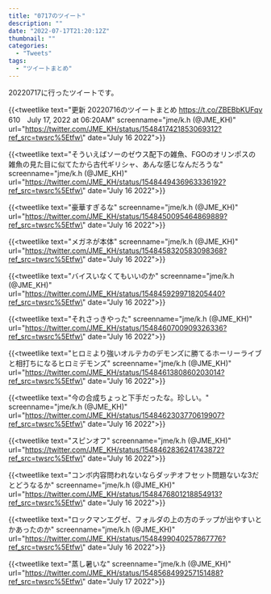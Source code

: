```yaml
---
title: "0717のツイート"
description: ""
date: "2022-07-17T21:20:12Z"
thumbnail: ""
categories:
  - "Tweets"
tags:
  - "ツイートまとめ"
---
```

20220717に行ったツイートです。
<!--more-->
{{<tweetlike text=\"更新 20220716のツイートまとめ https://t.co/ZBEBbKUFqv 610　July 17, 2022 at 06:20AM\" screenname=\"jme/k.h (@JME_KH)\" url=\"https://twitter.com/JME_KH/status/1548417421853069312?ref_src=twsrc%5Etfw\" date=\"July 16 2022\">}}

{{<tweetlike text=\"そういえばソーのゼウス配下の雑魚、FGOのオリンポスの雑魚の見た目に似てたから古代ギリシャ、あんな感じなんだろうな\" screenname=\"jme/k.h (@JME_KH)\" url=\"https://twitter.com/JME_KH/status/1548449436963336192?ref_src=twsrc%5Etfw\" date=\"July 16 2022\">}}

{{<tweetlike text=\"豪華すぎるな\" screenname=\"jme/k.h (@JME_KH)\" url=\"https://twitter.com/JME_KH/status/1548450095464869889?ref_src=twsrc%5Etfw\" date=\"July 16 2022\">}}

{{<tweetlike text=\"メガネが本体\" screenname=\"jme/k.h (@JME_KH)\" url=\"https://twitter.com/JME_KH/status/1548458320583098368?ref_src=twsrc%5Etfw\" date=\"July 16 2022\">}}

{{<tweetlike text=\"バイスいなくてもいいのか\" screenname=\"jme/k.h (@JME_KH)\" url=\"https://twitter.com/JME_KH/status/1548459299718205440?ref_src=twsrc%5Etfw\" date=\"July 16 2022\">}}

{{<tweetlike text=\"それさっきやった\" screenname=\"jme/k.h (@JME_KH)\" url=\"https://twitter.com/JME_KH/status/1548460700909326336?ref_src=twsrc%5Etfw\" date=\"July 16 2022\">}}

{{<tweetlike text=\"ヒロミより強いオルテカのデモンズに勝てるホーリーライブと相打ちになるヒロミデモンズ\" screenname=\"jme/k.h (@JME_KH)\" url=\"https://twitter.com/JME_KH/status/1548461380860203014?ref_src=twsrc%5Etfw\" date=\"July 16 2022\">}}

{{<tweetlike text=\"今の合成ちょっと下手だったな。珍しい。\" screenname=\"jme/k.h (@JME_KH)\" url=\"https://twitter.com/JME_KH/status/1548462303770619907?ref_src=twsrc%5Etfw\" date=\"July 16 2022\">}}

{{<tweetlike text=\"スピンオフ\" screenname=\"jme/k.h (@JME_KH)\" url=\"https://twitter.com/JME_KH/status/1548462836241743872?ref_src=twsrc%5Etfw\" date=\"July 16 2022\">}}

{{<tweetlike text=\"コンボ内容問われないならダッヂオフセット問題ないな3だとどうなるか\" screenname=\"jme/k.h (@JME_KH)\" url=\"https://twitter.com/JME_KH/status/1548476801218854913?ref_src=twsrc%5Etfw\" date=\"July 16 2022\">}}

{{<tweetlike text=\"ロックマンエグゼ、フォルダの上の方のチップが出やすいとかあったのか\" screenname=\"jme/k.h (@JME_KH)\" url=\"https://twitter.com/JME_KH/status/1548499040257867776?ref_src=twsrc%5Etfw\" date=\"July 16 2022\">}}

{{<tweetlike text=\"蒸し暑いな\" screenname=\"jme/k.h (@JME_KH)\" url=\"https://twitter.com/JME_KH/status/1548568499257151488?ref_src=twsrc%5Etfw\" date=\"July 17 2022\">}}

